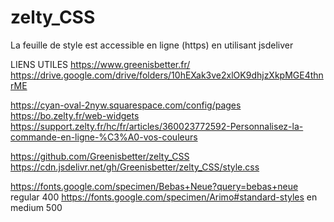 # zelty_CSS
La feuille de style est accessible en ligne (https) en utilisant jsdeliver



LIENS UTILES
https://www.greenisbetter.fr/
https://drive.google.com/drive/folders/10hEXak3ve2xlOK9dhjzXkpMGE4thnrME

https://cyan-oval-2nyw.squarespace.com/config/pages
https://bo.zelty.fr/web-widgets
https://support.zelty.fr/hc/fr/articles/360023772592-Personnalisez-la-commande-en-ligne-%C3%A0-vos-couleurs

https://github.com/Greenisbetter/zelty_CSS
https://cdn.jsdelivr.net/gh/Greenisbetter/zelty_CSS/style.css

https://fonts.google.com/specimen/Bebas+Neue?query=bebas+neue
regular 400
https://fonts.google.com/specimen/Arimo#standard-styles
en medium 500

